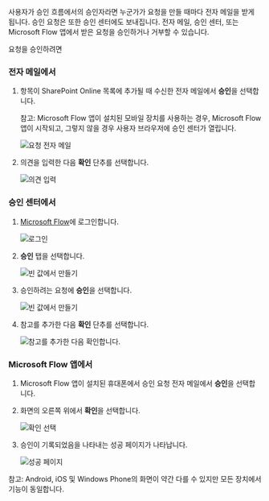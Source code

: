 사용자가 승인 흐름에서의 승인자라면 누군가가 요청을 만들 때마다 전자 메일을 받게 됩니다. 승인 요청은 또한 승인 센터에도 보내집니다. 전자 메일, 승인 센터, 또는 Microsoft Flow 앱에서 받은 요청을 승인하거나 거부할 수 있습니다.

요청을 승인하려면

### <a name="from-email"></a>전자 메일에서
1. 항목이 SharePoint Online 목록에 추가될 때 수신한 전자 메일에서 **승인**을 선택합니다.
   
     참고: Microsoft Flow 앱이 설치된 모바일 장치를 사용하는 경우, Microsoft Flow 앱이 시작되고, 그렇지 않을 경우 사용자 브라우저에 승인 센터가 열립니다.
   
    ![요청 전자 메일](includes/media/modern-approvals/email-approval-request.png)
2. 의견을 입력한 다음 **확인** 단추를 선택합니다.
   
    ![의견 입력](includes/media/modern-approvals/request-in-approval-center.png)

### <a name="from-the-approvals-center"></a>승인 센터에서
1. [Microsoft Flow](https://flow.microsoft.com)에 로그인합니다.
   
    ![로그인](includes/media/modern-approvals/sign-in.png)
2. **승인** 탭을 선택합니다.
   
    ![빈 값에서 만들기](includes/media/modern-approvals/approvals-tab.png)
3. 승인하려는 요청에 **승인**을 선택합니다.
   
    ![빈 값에서 만들기](includes/media/modern-approvals/approvals-cards.png)
4. 참고를 추가한 다음 **확인** 단추를 선택합니다.
   
    ![참고를 추가한 다음 확인합니다.](includes/media/modern-approvals/approval-selection-card.png)

### <a name="from-the-microsoft-flow-app"></a>Microsoft Flow 앱에서
1. Microsoft Flow 앱이 설치된 휴대폰에서 승인 요청 전자 메일에서 **승인**을 선택합니다.
2. 화면의 오른쪽 위에서 **확인**을 선택합니다.
   
    ![확인 선택](includes/media/modern-approvals/mobile-approval.png)
3. 승인이 기록되었음을 나타내는 성공 페이지가 나타납니다.
   
    ![성공 페이지](includes/media/modern-approvals/mobile-approval-confirmation.png)

참고: Android, iOS 및 Windows Phone의 화면이 약간 다를 수 있지만 모든 장치에서 기능이 동일합니다.

